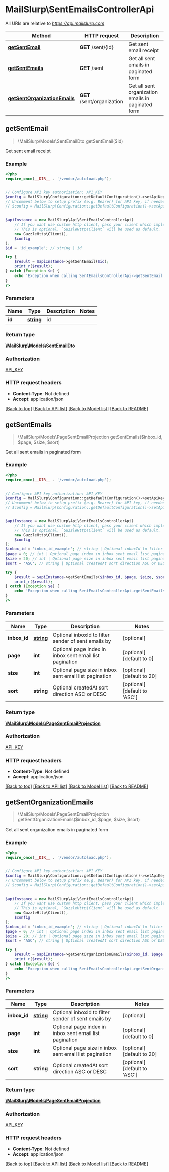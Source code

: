 # MailSlurp\SentEmailsControllerApi

All URIs are relative to *https://api.mailslurp.com*

Method | HTTP request | Description
------------- | ------------- | -------------
[**getSentEmail**](SentEmailsControllerApi.md#getSentEmail) | **GET** /sent/{id} | Get sent email receipt
[**getSentEmails**](SentEmailsControllerApi.md#getSentEmails) | **GET** /sent | Get all sent emails in paginated form
[**getSentOrganizationEmails**](SentEmailsControllerApi.md#getSentOrganizationEmails) | **GET** /sent/organization | Get all sent organization emails in paginated form



## getSentEmail

> \MailSlurp\Models\SentEmailDto getSentEmail($id)

Get sent email receipt

### Example

```php
<?php
require_once(__DIR__ . '/vendor/autoload.php');


// Configure API key authorization: API_KEY
$config = MailSlurp\Configuration::getDefaultConfiguration()->setApiKey('x-api-key', 'YOUR_API_KEY');
// Uncomment below to setup prefix (e.g. Bearer) for API key, if needed
// $config = MailSlurp\Configuration::getDefaultConfiguration()->setApiKeyPrefix('x-api-key', 'Bearer');


$apiInstance = new MailSlurp\Api\SentEmailsControllerApi(
    // If you want use custom http client, pass your client which implements `GuzzleHttp\ClientInterface`.
    // This is optional, `GuzzleHttp\Client` will be used as default.
    new GuzzleHttp\Client(),
    $config
);
$id = 'id_example'; // string | id

try {
    $result = $apiInstance->getSentEmail($id);
    print_r($result);
} catch (Exception $e) {
    echo 'Exception when calling SentEmailsControllerApi->getSentEmail: ', $e->getMessage(), PHP_EOL;
}
?>
```

### Parameters


Name | Type | Description  | Notes
------------- | ------------- | ------------- | -------------
 **id** | [**string**](../Model/.md)| id |

### Return type

[**\MailSlurp\Models\SentEmailDto**](../Model/SentEmailDto.md)

### Authorization

[API_KEY](../../README.md#API_KEY)

### HTTP request headers

- **Content-Type**: Not defined
- **Accept**: application/json

[[Back to top]](#) [[Back to API list]](../../README.md#documentation-for-api-endpoints)
[[Back to Model list]](../../README.md#documentation-for-models)
[[Back to README]](../../README.md)


## getSentEmails

> \MailSlurp\Models\PageSentEmailProjection getSentEmails($inbox_id, $page, $size, $sort)

Get all sent emails in paginated form

### Example

```php
<?php
require_once(__DIR__ . '/vendor/autoload.php');


// Configure API key authorization: API_KEY
$config = MailSlurp\Configuration::getDefaultConfiguration()->setApiKey('x-api-key', 'YOUR_API_KEY');
// Uncomment below to setup prefix (e.g. Bearer) for API key, if needed
// $config = MailSlurp\Configuration::getDefaultConfiguration()->setApiKeyPrefix('x-api-key', 'Bearer');


$apiInstance = new MailSlurp\Api\SentEmailsControllerApi(
    // If you want use custom http client, pass your client which implements `GuzzleHttp\ClientInterface`.
    // This is optional, `GuzzleHttp\Client` will be used as default.
    new GuzzleHttp\Client(),
    $config
);
$inbox_id = 'inbox_id_example'; // string | Optional inboxId to filter sender of sent emails by
$page = 0; // int | Optional page index in inbox sent email list pagination
$size = 20; // int | Optional page size in inbox sent email list pagination
$sort = 'ASC'; // string | Optional createdAt sort direction ASC or DESC

try {
    $result = $apiInstance->getSentEmails($inbox_id, $page, $size, $sort);
    print_r($result);
} catch (Exception $e) {
    echo 'Exception when calling SentEmailsControllerApi->getSentEmails: ', $e->getMessage(), PHP_EOL;
}
?>
```

### Parameters


Name | Type | Description  | Notes
------------- | ------------- | ------------- | -------------
 **inbox_id** | [**string**](../Model/.md)| Optional inboxId to filter sender of sent emails by | [optional]
 **page** | **int**| Optional page index in inbox sent email list pagination | [optional] [default to 0]
 **size** | **int**| Optional page size in inbox sent email list pagination | [optional] [default to 20]
 **sort** | **string**| Optional createdAt sort direction ASC or DESC | [optional] [default to &#39;ASC&#39;]

### Return type

[**\MailSlurp\Models\PageSentEmailProjection**](../Model/PageSentEmailProjection.md)

### Authorization

[API_KEY](../../README.md#API_KEY)

### HTTP request headers

- **Content-Type**: Not defined
- **Accept**: application/json

[[Back to top]](#) [[Back to API list]](../../README.md#documentation-for-api-endpoints)
[[Back to Model list]](../../README.md#documentation-for-models)
[[Back to README]](../../README.md)


## getSentOrganizationEmails

> \MailSlurp\Models\PageSentEmailProjection getSentOrganizationEmails($inbox_id, $page, $size, $sort)

Get all sent organization emails in paginated form

### Example

```php
<?php
require_once(__DIR__ . '/vendor/autoload.php');


// Configure API key authorization: API_KEY
$config = MailSlurp\Configuration::getDefaultConfiguration()->setApiKey('x-api-key', 'YOUR_API_KEY');
// Uncomment below to setup prefix (e.g. Bearer) for API key, if needed
// $config = MailSlurp\Configuration::getDefaultConfiguration()->setApiKeyPrefix('x-api-key', 'Bearer');


$apiInstance = new MailSlurp\Api\SentEmailsControllerApi(
    // If you want use custom http client, pass your client which implements `GuzzleHttp\ClientInterface`.
    // This is optional, `GuzzleHttp\Client` will be used as default.
    new GuzzleHttp\Client(),
    $config
);
$inbox_id = 'inbox_id_example'; // string | Optional inboxId to filter sender of sent emails by
$page = 0; // int | Optional page index in inbox sent email list pagination
$size = 20; // int | Optional page size in inbox sent email list pagination
$sort = 'ASC'; // string | Optional createdAt sort direction ASC or DESC

try {
    $result = $apiInstance->getSentOrganizationEmails($inbox_id, $page, $size, $sort);
    print_r($result);
} catch (Exception $e) {
    echo 'Exception when calling SentEmailsControllerApi->getSentOrganizationEmails: ', $e->getMessage(), PHP_EOL;
}
?>
```

### Parameters


Name | Type | Description  | Notes
------------- | ------------- | ------------- | -------------
 **inbox_id** | [**string**](../Model/.md)| Optional inboxId to filter sender of sent emails by | [optional]
 **page** | **int**| Optional page index in inbox sent email list pagination | [optional] [default to 0]
 **size** | **int**| Optional page size in inbox sent email list pagination | [optional] [default to 20]
 **sort** | **string**| Optional createdAt sort direction ASC or DESC | [optional] [default to &#39;ASC&#39;]

### Return type

[**\MailSlurp\Models\PageSentEmailProjection**](../Model/PageSentEmailProjection.md)

### Authorization

[API_KEY](../../README.md#API_KEY)

### HTTP request headers

- **Content-Type**: Not defined
- **Accept**: application/json

[[Back to top]](#) [[Back to API list]](../../README.md#documentation-for-api-endpoints)
[[Back to Model list]](../../README.md#documentation-for-models)
[[Back to README]](../../README.md)

